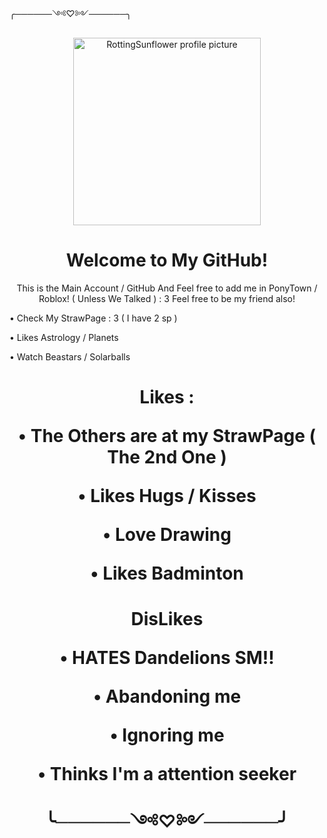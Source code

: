 ╭──────༺♡༻──────╮ 
       
<p align="center">
  <img src="https://avatars.githubusercontent.com/u/218754534?v=4" alt="RottingSunflower profile picture" width="300"/>
</p>

<h1 align="center">Welcome to My GitHub!
</h1>

<p align="center">
  This is the Main Account / GitHub And Feel free to add me in PonyTown / Roblox! ( Unless We Talked ) : 3
  Feel free to be my friend also! 

• Check My StrawPage : 3 ( I have 2 sp )

• Likes Astrology / Planets

• Watch Beastars / Solarballs

<h1 align="center">Likes :

• The Others are at my StrawPage ( The 2nd One )

• Likes Hugs / Kisses

• Love Drawing

• Likes Badminton

<h1 align="center">DisLikes

• HATES Dandelions SM!! 

• Abandoning me 

• Ignoring me

• Thinks I'm a attention seeker
       
╰──────༺♡༻──────╯
